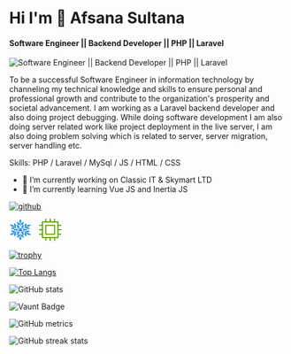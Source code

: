 # Hi I'm 👋 Afsana Sultana
#### Software Engineer || Backend Developer || PHP || Laravel
![Software Engineer || Backend Developer || PHP || Laravel](https://media.licdn.com/dms/image/v2/D5616AQFPZ9hd0J2AIw/profile-displaybackgroundimage-shrink_350_1400/profile-displaybackgroundimage-shrink_350_1400/0/1732082304076?e=1737590400&v=beta&t=dJf_ZBJPUoXtNt0f4JCrEDXFIGaVXsJY5cM7o_LkWF4)

To be a successful Software Engineer in information technology by channeling my technical knowledge and skills to ensure personal and professional growth and contribute to the organization's prosperity and societal advancement. I am working as a Laravel backend developer and also doing project debugging. While doing software development I am also doing server related work like project deployment in the live server, I am also doing problem solving which is related to server, server migration, server handling etc.

Skills: PHP / Laravel / MySql / JS / HTML / CSS

- 🔭 I’m currently working on Classic IT & Skymart LTD 
- 🌱 I’m currently learning Vue JS and Inertia JS 


[<img src='https://cdn.jsdelivr.net/npm/simple-icons@3.0.1/icons/github.svg' alt='github' height='40'>](https://github.com/afsana1996sultana)  

<a href='https://archiveprogram.github.com/'><img src='https://raw.githubusercontent.com/acervenky/animated-github-badges/master/assets/acbadge.gif' width='40' height='40'></a> <a href='https://docs.github.com/en/developers'><img src='https://raw.githubusercontent.com/acervenky/animated-github-badges/master/assets/devbadge.gif' width='40' height='40'></a> 

[![trophy](https://github-profile-trophy.vercel.app/?username=afsana1996sultana)](https://github.com/ryo-ma/github-profile-trophy)

[![Top Langs](https://github-readme-stats.vercel.app/api/top-langs/?username=afsana1996sultana)](https://github.com/anuraghazra/github-readme-stats)

![GitHub stats](https://github-readme-stats.vercel.app/api?username=afsana1996sultana&show_icons=true&count_private=true)  

![Vaunt Badge](https://api.vaunt.dev/v1/github/entities/afsana1996sultana/contributions?format=svg&private=true)  

![GitHub metrics](https://metrics.lecoq.io/afsana1996sultana)  

![GitHub streak stats](https://streak-stats.demolab.com/?user=afsana1996sultana)  

